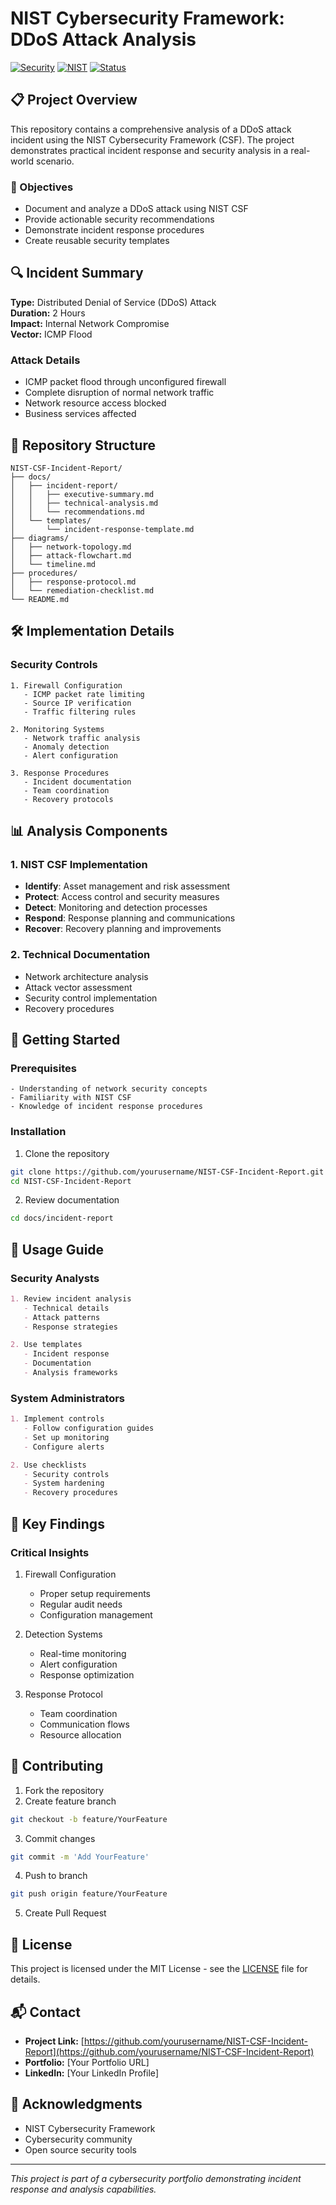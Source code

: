 # NIST Cybersecurity Framework: DDoS Attack Analysis
[![Security](https://img.shields.io/badge/Security-Incident_Analysis-blue)](https://github.com/yourusername/NIST-CSF-Incident-Report)
[![NIST](https://img.shields.io/badge/Framework-NIST_CSF-green)](https://github.com/yourusername/NIST-CSF-Incident-Report)
[![Status](https://img.shields.io/badge/Status-Completed-success)](https://github.com/yourusername/NIST-CSF-Incident-Report)

## 📋 Project Overview

This repository contains a comprehensive analysis of a DDoS attack incident using the NIST Cybersecurity Framework (CSF). The project demonstrates practical incident response and security analysis in a real-world scenario.

### 🎯 Objectives
- Document and analyze a DDoS attack using NIST CSF
- Provide actionable security recommendations
- Demonstrate incident response procedures
- Create reusable security templates

## 🔍 Incident Summary

**Type:** Distributed Denial of Service (DDoS) Attack  
**Duration:** 2 Hours  
**Impact:** Internal Network Compromise  
**Vector:** ICMP Flood  

### Attack Details
- ICMP packet flood through unconfigured firewall
- Complete disruption of normal network traffic
- Network resource access blocked
- Business services affected

## 📁 Repository Structure

```
NIST-CSF-Incident-Report/
├── docs/
│   ├── incident-report/
│   │   ├── executive-summary.md
│   │   ├── technical-analysis.md
│   │   └── recommendations.md
│   └── templates/
│       └── incident-response-template.md
├── diagrams/
│   ├── network-topology.md
│   ├── attack-flowchart.md
│   └── timeline.md
├── procedures/
│   ├── response-protocol.md
│   └── remediation-checklist.md
└── README.md
```

## 🛠️ Implementation Details

### Security Controls
```plaintext
1. Firewall Configuration
   - ICMP packet rate limiting
   - Source IP verification
   - Traffic filtering rules

2. Monitoring Systems
   - Network traffic analysis
   - Anomaly detection
   - Alert configuration

3. Response Procedures
   - Incident documentation
   - Team coordination
   - Recovery protocols
```

## 📊 Analysis Components

### 1. NIST CSF Implementation
- **Identify**: Asset management and risk assessment
- **Protect**: Access control and security measures
- **Detect**: Monitoring and detection processes
- **Respond**: Response planning and communications
- **Recover**: Recovery planning and improvements

### 2. Technical Documentation
- Network architecture analysis
- Attack vector assessment
- Security control implementation
- Recovery procedures

## 🚀 Getting Started

### Prerequisites
```plaintext
- Understanding of network security concepts
- Familiarity with NIST CSF
- Knowledge of incident response procedures
```

### Installation

1. Clone the repository
```bash
git clone https://github.com/yourusername/NIST-CSF-Incident-Report.git
cd NIST-CSF-Incident-Report
```

2. Review documentation
```bash
cd docs/incident-report
```

## 📖 Usage Guide

### Security Analysts
```markdown
1. Review incident analysis
   - Technical details
   - Attack patterns
   - Response strategies

2. Use templates
   - Incident response
   - Documentation
   - Analysis frameworks
```

### System Administrators
```markdown
1. Implement controls
   - Follow configuration guides
   - Set up monitoring
   - Configure alerts

2. Use checklists
   - Security controls
   - System hardening
   - Recovery procedures
```

## 🔑 Key Findings

### Critical Insights
1. Firewall Configuration
   - Proper setup requirements
   - Regular audit needs
   - Configuration management

2. Detection Systems
   - Real-time monitoring
   - Alert configuration
   - Response optimization

3. Response Protocol
   - Team coordination
   - Communication flows
   - Resource allocation

## 🤝 Contributing

1. Fork the repository
2. Create feature branch
```bash
git checkout -b feature/YourFeature
```
3. Commit changes
```bash
git commit -m 'Add YourFeature'
```
4. Push to branch
```bash
git push origin feature/YourFeature
```
5. Create Pull Request

## 📄 License

This project is licensed under the MIT License - see the [LICENSE](LICENSE) file for details.

## 📬 Contact

- **Project Link:** [https://github.com/yourusername/NIST-CSF-Incident-Report](https://github.com/yourusername/NIST-CSF-Incident-Report)
- **Portfolio:** [Your Portfolio URL]
- **LinkedIn:** [Your LinkedIn Profile]

## 🙏 Acknowledgments

- NIST Cybersecurity Framework
- Cybersecurity community
- Open source security tools

---
*This project is part of a cybersecurity portfolio demonstrating incident response and analysis capabilities.*
